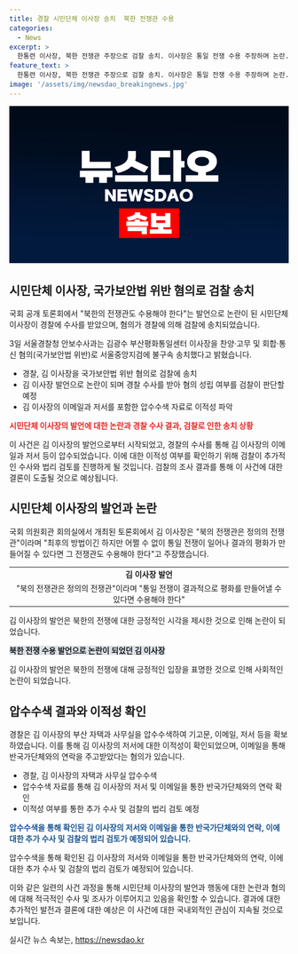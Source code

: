 ```yaml
---
title: 경찰 시민단체 이사장 송치  북한 전쟁관 수용
categories:
  - News
excerpt: >
  한통련 이사장, 북한 전쟁관 주장으로 검찰 송치. 이사장은 통일 전쟁 수용 주장하며 논란. 경찰, 부산 자택과 사무실 압수수색해 저서 등 확보. 김 이사장의 주장과 연락 내용 등 현행법 위반 여부 조사. 검찰, 추가 수사 후 기소 여부 결정 예정.
feature_text: >
  한통련 이사장, 북한 전쟁관 주장으로 검찰 송치. 이사장은 통일 전쟁 수용 주장하며 논란. 경찰, 부산 자택과 사무실 압수수색해 저서 등 확보. 김 이사장의 주장과 연락 내용 등 현행법 위반 여부 조사. 검찰, 추가 수사 후 기소 여부 결정 예정.
image: '/assets/img/newsdao_breakingnews.jpg'
---
```


<p><img src="/assets/img/newsdao_breakingnews.jpg" alt="ontimetimes 속보" /></p>

<h2 data-ke-size="size26">시민단체 이사장, 국가보안법 위반 혐의로 검찰 송치</h2>

<p>국회 공개 토론회에서 "북한의 전쟁관도 수용해야 한다"는 발언으로 논란이 된 시민단체 이사장이 경찰에 수사를 받았으며, 혐의가 경찰에 의해 검찰에 송치되었습니다.</p>

<p data-ke-size="size16">3일 서울경찰청 안보수사과는 김광수 부산평화통일센터 이사장을 찬양·고무 및 회합·통신 혐의(국가보안법 위반)로 서울중앙지검에 불구속 송치했다고 밝혔습니다.</p>

<ul>
  <li>경찰, 김 이사장을 국가보안법 위반 혐의로 검찰에 송치</li>
  <li>김 이사장 발언으로 논란이 되며 경찰 수사를 받아 혐의 성립 여부를 검찰이 판단할 예정</li>
  <li>김 이사장의 이메일과 저서를 포함한 압수수색 자료로 이적성 파악</li>
</ul>

<p><b><span style="color: #ee2323;">시민단체 이사장의 발언에 대한 논란과 경찰 수사 결과, 검찰로 인한 송치 상황</span></b></p>

<p>이 사건은 김 이사장의 발언으로부터 시작되었고, 경찰의 수사를 통해 김 이사장의 이메일과 저서 등이 압수되었습니다. 이에 대한 이적성 여부를 확인하기 위해 검찰이 추가적인 수사와 법리 검토를 진행하게 될 것입니다. 검찰의 조사 결과를 통해 이 사건에 대한 결론이 도출될 것으로 예상됩니다.</p>

<h2 data-ke-size="size26">시민단체 이사장의 발언과 논란</h2>

<p>국회 의원회관 회의실에서 개최된 토론회에서 김 이사장은 "북의 전쟁관은 정의의 전쟁관"이라며 "최후의 방법이긴 하지만 어쩔 수 없이 통일 전쟁이 일어나 결과의 평화가 만들어질 수 있다면 그 전쟁관도 수용해야 한다"고 주장했습니다.</p>

<table>
  <tr>
    <td style="text-align: center; height: 17px;"><b>김 이사장 발언</b></td>
  </tr>
  <tr>
    <td style="text-align: center; height: 17px;">"북의 전쟁관은 정의의 전쟁관"이라며 "통일 전쟁이 결과적으로 평화를 만들어낼 수 있다면 수용해야 한다"</td>
  </tr>
</table>

<p data-ke-size="size16">김 이사장의 발언은 북한의 전쟁에 대한 긍정적인 시각을 제시한 것으로 인해 논란이 되었습니다.</p>

<p><b><span style="background-color: #21538527;">북한 전쟁 수용 발언으로 논란이 되었던 김 이사장</span></b></p>

<p>김 이사장의 발언은 북한의 전쟁에 대해 긍정적인 입장을 표명한 것으로 인해 사회적인 논란이 되었습니다.</p>

<h2 data-ke-size="size26">압수수색 결과와 이적성 확인</h2>

<p>경찰은 김 이사장의 부산 자택과 사무실을 압수수색하여 기고문, 이메일, 저서 등을 확보하였습니다. 이를 통해 김 이사장의 저서에 대한 이적성이 확인되었으며, 이메일을 통해 반국가단체와의 연락을 주고받았다는 혐의가 있습니다.</p>

<ul>
  <li>경찰, 김 이사장의 자택과 사무실 압수수색</li>
  <li>압수수색 자료를 통해 김 이사장의 저서 및 이메일을 통한 반국가단체와의 연락 확인</li>
  <li>이적성 여부를 통한 추가 수사 및 검찰의 법리 검토 예정</li>
</ul>

<p><b><span style="color: #1a5490;">압수수색을 통해 확인된 김 이사장의 저서와 이메일을 통한 반국가단체와의 연락, 이에 대한 추가 수사 및 검찰의 법리 검토가 예정되어 있습니다.</span></b></p>

<p>압수수색을 통해 확인된 김 이사장의 저서와 이메일을 통한 반국가단체와의 연락, 이에 대한 추가 수사 및 검찰의 법리 검토가 예정되어 있습니다.</p>

<p>이와 같은 일련의 사건 과정을 통해 시민단체 이사장의 발언과 행동에 대한 논란과 혐의에 대해 적극적인 수사 및 조사가 이루어지고 있음을 확인할 수 있습니다. 결과에 대한 추가적인 발전과 결론에 대한 예상은 이 사건에 대한 국내외적인 관심이 지속될 것으로 보입니다.</p>
실시간 뉴스 속보는, <a href="https://newsdao.kr" rel="dofollow">https://newsdao.kr</a>


